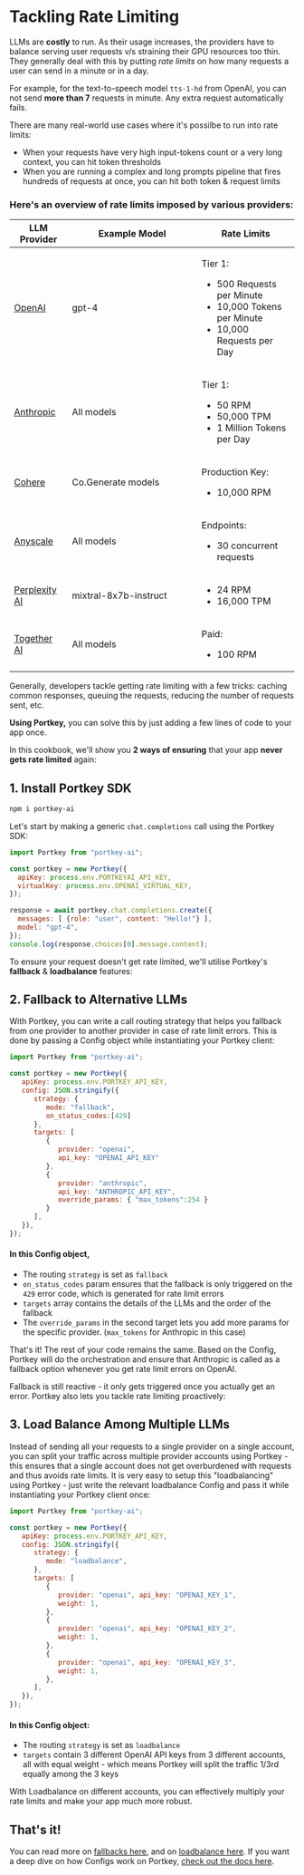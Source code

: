 # Tackling Rate Limiting

LLMs are **costly** to run. As their usage increases, the providers have to balance serving user requests v/s straining their GPU resources too thin. They generally deal with this by putting _rate limits_ on how many requests a user can send in a minute or in a day.&#x20;

For example, for the text-to-speech model `tts-1-hd` from OpenAI, you can not send **more than 7** requests in minute. Any extra request automatically fails.&#x20;

There are many real-world use cases where it's possilbe to run into rate limits:

* When your requests have very high input-tokens count or a very long context, you can hit token thresholds
* When you are running a complex and long prompts pipeline that fires hundreds of requests at once, you can hit both token & request limits

### Here's an overview of rate limits imposed by various providers:

<table><thead><tr><th>LLM Provider</th><th width="213">Example Model</th><th>Rate Limits</th></tr></thead><tbody><tr><td><a href="https://platform.openai.com/docs/guides/rate-limits/usage-tiers">OpenAI</a> </td><td>gpt-4</td><td><p>Tier 1:</p><ul><li>500 Requests per Minute</li><li>10,000 Tokens per Minute</li><li>10,000 Requests per Day</li></ul></td></tr><tr><td><a href="https://docs.anthropic.com/claude/reference/errors-and-rate-limits">Anthropic</a></td><td>All models</td><td><p>Tier 1:</p><ul><li>50 RPM</li><li>50,000 TPM</li><li>1 Million Tokens per Day</li></ul></td></tr><tr><td><a href="https://docs.cohere.com/docs/going-live#trial-key-limitations">Cohere</a></td><td>Co.Generate models</td><td><p>Production Key:</p><ul><li>10,000 RPM</li></ul></td></tr><tr><td><a href="https://www.anyscale.com/endpoints">Anyscale</a></td><td>All models</td><td><p>Endpoints:</p><ul><li>30 concurrent requests</li></ul></td></tr><tr><td><a href="https://docs.perplexity.ai/docs/rate-limits">Perplexity AI</a></td><td>mixtral-8x7b-instruct</td><td><ul><li>24 RPM</li><li>16,000 TPM</li></ul></td></tr><tr><td><a href="https://docs.together.ai/docs/rate-limits">Together AI</a></td><td>All models</td><td><p>Paid:</p><ul><li>100 RPM</li></ul></td></tr></tbody></table>

Generally, developers tackle getting rate limiting with a few tricks: caching common responses, queuing the requests, reducing the number of requests sent, etc.

**Using Portkey,** you can solve this by just adding a few lines of code to your app once.&#x20;

In this cookbook, we'll show you **2 ways of ensuring** that your app **never gets rate limited** again:

## 1. Install Portkey SDK

```bash
npm i portkey-ai
```

Let's start by making a generic `chat.completions` call using the Portkey SDK:

```javascript
import Portkey from "portkey-ai";

const portkey = new Portkey({
  apiKey: process.env.PORTKEYAI_API_KEY,
  virtualKey: process.env.OPENAI_VIRTUAL_KEY,
});

response = await portkey.chat.completions.create({
  messages: [ {role: "user", content: "Hello!"} ],
  model: "gpt-4",
});
console.log(response.choices[0].message.content);
```

To ensure your request doesn't get rate limited, we'll utilise Portkey's **fallback** & **loadbalance** features:

## 2. Fallback to Alternative LLMs

With Portkey, you can write a call routing strategy that helps you fallback from one provider to another provider in case of rate limit errors. This is done by passing a Config object while instantiating your Portkey client:

```javascript
import Portkey from "portkey-ai";

const portkey = new Portkey({
   apiKey: process.env.PORTKEY_API_KEY,
   config: JSON.stringify({
      strategy: {
         mode: "fallback",
         on_status_codes:[429]
      },
      targets: [
         {
            provider: "openai",
            api_key: "OPENAI_API_KEY"
         },
         {
            provider: "anthropic",
            api_key: "ANTHROPIC_API_KEY",
            override_params: { "max_tokens":254 }
         }
      ],
   }),
});
```

#### **In this Config object,**

* The routing `strategy` is set as `fallback`
* `on_status_codes` param ensures that the fallback is only triggered on the `429` error code, which is generated for rate limit errors
* `targets` array contains the details of the LLMs and the order of the fallback
* The `override_params` in the second target lets you add more params for the specific provider. (`max_tokens` for Anthropic in this case)

That's it! The rest of your code remains the same. Based on the Config, Portkey will do the orchestration and ensure that Anthropic is called as a fallback option whenever you get rate limit errors on OpenAI.

Fallback is still reactive - it only gets triggered once you actually get an error. Portkey also lets you tackle rate limiting proactively:

## 3. Load Balance Among Multiple LLMs

Instead of sending all your requests to a single provider on a single account, you can split your traffic across multiple provider accounts using Portkey - this ensures that a single account does not get overburdened with requests and thus avoids rate limits. It is very easy to setup this "loadbalancing" using Portkey - just write the relevant loadbalance Config and pass it while instantiating your Portkey client once:

```javascript
import Portkey from "portkey-ai";

const portkey = new Portkey({
   apiKey: process.env.PORTKEY_API_KEY,
   config: JSON.stringify({
      strategy: {
         mode: "loadbalance",
      },
      targets: [
         {
            provider: "openai", api_key: "OPENAI_KEY_1",
            weight: 1,
         },
         {
            provider: "openai", api_key: "OPENAI_KEY_2",
            weight: 1,
         },
         {
            provider: "openai", api_key: "OPENAI_KEY_3",
            weight: 1,
         },         
      ],
   }),
});

```

#### **In this Config object:**

* The routing `strategy` is set as `loadbalance`
* `targets` contain 3 different OpenAI API keys from 3 different accounts, all with equal weight - which means Portkey will split the traffic 1/3rd equally among the 3 keys

With Loadbalance on different accounts, you can effectively multiply your rate limits and make your app much more robust.

## That's it!&#x20;

You can read more on [fallbacks here](../../product/ai-gateway/fallbacks.md), and on [loadbalance here](../../product/ai-gateway/load-balancing.md). If you want a deep dive on how Configs work on Portkey, [check out the docs here](../../product/ai-gateway/configs.md).
